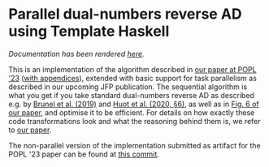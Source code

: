 # Parallel dual-numbers reverse AD using Template Haskell

*Documentation has been rendered [here][docrender].*

This is an implementation of the algorithm described in [our paper at POPL '23][popl23] ([with appendices][popl23arxiv]), extended with basic support for task parallelism as described in our upcoming JFP publication.
The sequential algorithm is what you get if you take standard dual-numbers reverse AD as described e.g. by [Brunel et al. (2019)][brunel] and [Huot et al. (2020, §6)][huot], as well as in [Fig. 6 of our paper][popl23], and optimise it to be efficient.
For details on how exactly these code transformations look and what the reasoning behind them is, we refer to [our paper][popl23].

The non-parallel version of the implementation submitted as artifact for the POPL '23 paper can be found at [this commit][seqcommit].


[popl23]: https://dl.acm.org/doi/10.1145/3571247
[popl23arxiv]: https://arxiv.org/pdf/2207.03418.pdf
[brunel]: https://arxiv.org/pdf/1909.13768.pdf
[huot]: https://arxiv.org/pdf/2001.02209.pdf
[docrender]: https://tomsmeding.com/f/ad-dualrev-th-parallel-docs/Language-Haskell-ReverseAD-TH.html
[seqcommit]: https://github.com/tomsmeding/ad-dualrev-th/commit/88854d0f20177afec0b979298dd25ffea069827e
